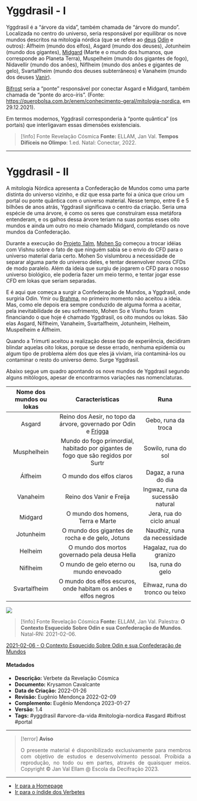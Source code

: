 # Yggdrasil - I

Yggdrasil é a “árvore da vida”, também chamada de “árvore do mundo”. Localizada no centro do universo, seria responsável por equilibrar os nove mundos descritos na mitologia nórdica (que se refere ao [deus](Deus.md) [Odin](Odin.md) e outros): Álfheim (mundo dos elfos), Asgard (mundo dos deuses), Jotunheim (mundo dos gigantes), [Midgard](Midgard.md) (Marte e o mundo dos humanos, que corresponde ao Planeta Terra), Muspelheim (mundo dos gigantes de fogo), Nidavellir (mundo dos anões), Niflheim (mundo dos anões e gigantes de gelo), Svartalfheim (mundo dos deuses subterrâneos) e Vanaheim (mundo dos deuses [Vanir](Aesir%20e%20Vanir.md)).

[Bifrost](Bifrost.md) seria a “ponte” responsável por conectar Asgard e Midgard, também chamada de “ponte do arco-íris”.
(Fonte: https://querobolsa.com.br/enem/conhecimento-geral/mitologia-nordica, em 29.12.2021).

Em termos modernos, Yggdrasil corresponderia à “ponte quântica” (os portais) que interligavam essas dimensões existenciais.

> [!info] Fonte Revelação Cósmica
>**Fonte:** ELLAM, Jan Val. **Tempos Difíceis no Olimpo**: 1.ed. Natal: Conectar, 2022.

---
# Yggdrasil - II

A mitologia Nórdica apresenta a Confederação de Mundos como uma parte distinta do universo vizinho, e diz que essa parte foi a única que criou um portal ou ponte quântica com o universo material. Nesse tempo, entre 6 e 5 bilhões de anos atrás, Yggdrasil significava o centro da criação. Seria uma espécie de uma árvore, é como os seres que construíram essa metáfora entenderam, e os galhos dessa árvore teriam na suas pontas esses oito mundos e ainda um outro no meio chamado Midgard, completando os nove mundos da Confederação. 

Durante a execução do [Projeto Talm](Projeto%20Talm.md), [Mohen So](Mohen%20So.md) começou a trocar idéias com Vishnu sobre o fato de que ninguém sabia se o envio do CFD para o universo material daria certo. Mohen So vislumbrou a necessidade de separar alguma parte do universo deles, e tentar desenvolver novos CFDs de modo paralelo. Além da ideia que surgiu de jogarem o CFD para o nosso universo biológico, ele poderia fazer um meio termo, e tentar jogar esse CFD em lokas que seriam separadas. 

E é aqui que começa a surgir a Confederação de Mundos, a Yggdrasil, onde surgiria Odin. Ymir ou [Brahma](Brahma.md), no primeiro momento não aceitou a ideia. Mas, como ele depois era sempre conduzido de alguma forma a aceitar, pela inevitabilidade de seu sofrimento, Mohen So e Visnhu foram financiando o que hoje é chamado Yggdrasil, os oito mundos ou lokas. São elas Asgard, Niflheim, Vanaheim, Svartalfheim, Jotunheim, Helheim, Muspelheim e Álfheim.   

Quando a Trimurti aceitou a realização desse tipo de experiência, decidiram blindar aquelas oito lokas, porque se desse errado, nenhuma epidemia ou algum tipo de problema além dos que eles já viviam, iria contaminá-los ou contaminar o resto do universo demo. Surge Yggdrasil. 

Abaixo segue um quadro apontando os nove mundos de Yggdrasil segundo alguns mitólogos, apesar de encontrarmos variações nas nomenclaturas.

|Nome dos mundos ou lokas|Características|Runa|
|:-:|:-:|:-:|
|Asgard|Reino dos Aesir, no topo da árvore, governado por Odin e [Frigga](Frigga.md)|Gebo, runa da troca|
|Musphelhein|Mundo do fogo primordial, habitado por gigantes de fogo que são regidos por Surtr|Sowilo, runa do sol|
|Álfheim|O mundo dos elfos claros|Dagaz, a runa do dia|
|Vanaheim|Reino dos Vanir e Freija|Ingwaz, runa da sucessão natural|
|Midgard|O mundo dos homens, Terra e Marte|Jera, rua do ciclo anual|
|Jotunheim|O mundo dos gigantes de rocha e de gelo, Jotuns|Naudhiz, runa da necessidade|
|Helheim|O mundo dos mortos governado pela deusa Hella|Hagalaz, rua do granizo|
|Niflheim|O mundo de gelo eterno ou mundo enevoado|Isa, runa do gelo|
|Svartalfheim|O mundo dos elfos escuros, onde habitam os anões e elfos negros|Eihwaz, runa do tronco ou teixo| 

![](2021-02-06-figura-1.jpg)

> [!info] Fonte Revelação Cósmica
>**Fonte:** ELLAM, Jan Val. Palestra: **O Contexto Esquecido Sobre Odin e sua Confederação de Mundos**. Natal-RN: 2021-02-06. 

[2021-02-06 - O Contexto Esquecido Sobre Odin e sua Confederação de Mundos](2021-02-06%20-%20O%20Contexto%20Esquecido%20Sobre%20Odin%20e%20sua%20Confederação%20de%20Mundos.md)

#### Metadados

- **Descrição:** Verbete da Revelação Cósmica
- **Documento:** Krysamon Cavalcante 
- **Data de Criação:** 2022-01-26
- **Revisão:** Eugênio Mendonça 2022-02-09
- **Complemento:** Eugênio Mendonça 2023-01-27
- **Versão**: 1.4
- **Tags:** #yggdrasil #arvore-da-vida #mitologia-nordica #asgard #bifrost #portal 

---
> [!error] **Aviso**
> <p align="justify">O presente material é disponibilizado exclusivamente para membros com objetivo de estudos e desenvolvimento pessoal. Proibida a reprodução, no todo ou em partes, através de quaisquer meios. Copyright © Jan Val Ellam @ Escola da Decifração 2023. </p>

---
- [Ir para a Homepage](Homepage.canvas)
- [Ir para o índide dos Verbetes](ÍNDIDE%20GERAL%20DOS%20VERBETES.canvas)
